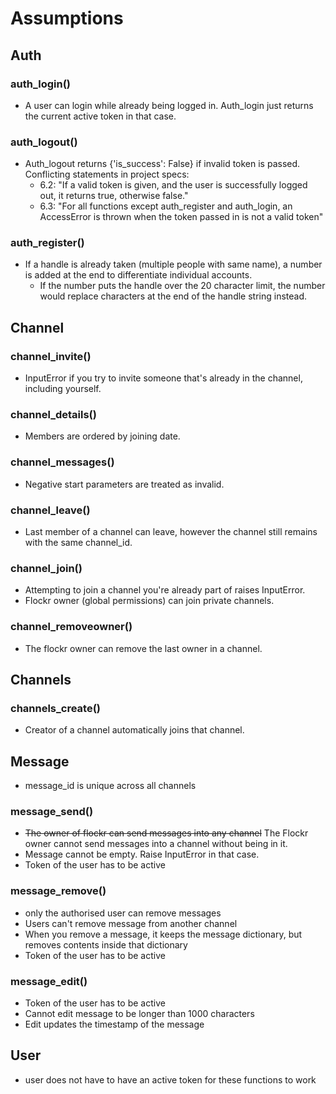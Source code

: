 # Assumptions

## Auth
### auth_login()
- A user can login while already being logged in. Auth_login just returns the current active token in that case.
### auth_logout()
- Auth_logout returns {'is_success': False} if invalid token is passed. Conflicting statements in project specs:
    - 6.2: "If a valid token is given, and the user is successfully logged out, it returns true, otherwise false."
    - 6.3: "For all functions except auth_register and auth_login, an AccessError is thrown when the token passed in is not a valid token"
### auth_register()
- If a handle is already taken (multiple people with same name), a number is added at the end to differentiate individual accounts.
    - If the number puts the handle over the 20 character limit, the number would replace characters at the end of the handle string instead.

## Channel
### channel_invite()
- InputError if you try to invite someone that's already in the channel, including yourself.
### channel_details()
- Members are ordered by joining date.
### channel_messages()
- Negative start parameters are treated as invalid.
### channel_leave()
- Last member of a channel can leave, however the channel still remains with the same channel_id.
### channel_join()
- Attempting to join a channel you're already part of raises InputError.
- Flockr owner (global permissions) can join private channels.
### channel_removeowner()
- The flockr owner can remove the last owner in a channel. 

## Channels
### channels_create()
- Creator of a channel automatically joins that channel.




## Message
- message_id is unique across all channels
### message_send()
- ~~The owner of flockr can send messages into any channel~~ The Flockr owner cannot send messages into a channel without being in it.
- Message cannot be empty. Raise InputError in that case.
- Token of the user has to be active
### message_remove()
- only the authorised user can remove messages
- Users can't remove message from another channel
- When you remove a message, it keeps the message dictionary, but removes contents inside that dictionary
- Token of the user has to be active
### message_edit()
- Token of the user has to be active
- Cannot edit message to be longer than 1000 characters
- Edit updates the timestamp of the message

## User
- user does not have to have an active token for these functions to work
